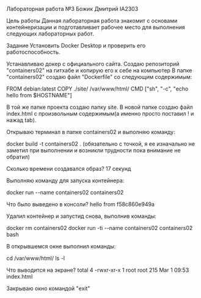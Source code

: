 
Лабораторная работа №3
Божик Дмитрий
IA2303

Цель работы
Данная лабораторная работа знакомит с основами контейнеризации и подготавливает рабочее место для выполнения следующих лабораторных работ.

Задание
Установить Docker Desktop и проверить его работоспособность.

Устанавливаю докер с официального сайта.
Создаю репозиторий  "containers02" на гитхабе и копирую его к себе на компьютер
В папке "containers02" создаю файл "Dockerfile" со следующим содержимым:

FROM debian:latest
COPY ./site/ /var/www/html/
CMD ["sh", "-c", "echo hello from $HOSTNAME"]

В той же папке проекта создаю папку site. В новой папке создаю файл index.html с произвольным содержимым(а именно просто поставил ! и нажад tab).

Открываю терминал в папке containers02 и выполняю команду:

docker build -t containers02 .
(обязательно с точкой, я ее изначально не заметил при выполнении и возникли трудности пока внимание не обратил)

Сколько времени создавался образ? 17 секунд

Выполняю команду для запуска контейнера:

docker run --name containers02 containers02

Что было выведено в консоли? hello from f58c860e949a

Удалил контейнер и запустид снова, выполнив команды:

docker rm containers02
docker run -ti --name containers02 containers02 bash

В открывшемся окне выполнил команды:

cd /var/www/html/
ls -l

Что выводится на экране?
total 4
-rwxr-xr-x 1 root root 215 Mar  1 09:53 index.html

Закрываю окно командой "exit"

